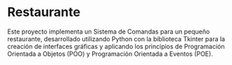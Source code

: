 # Restaurante
Este proyecto implementa un Sistema de Comandas para un pequeño restaurante, desarrollado utilizando Python con la biblioteca Tkinter para la creación de interfaces gráficas y aplicando los principios de Programación Orientada a Objetos (POO) y Programación Orientada a Eventos (POE).
